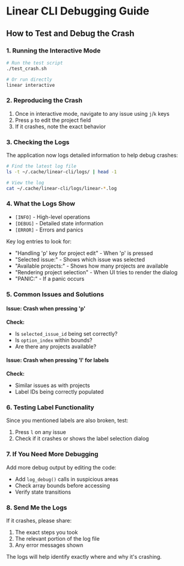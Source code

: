 # Linear CLI Debugging Guide

## How to Test and Debug the Crash

### 1. Running the Interactive Mode

```bash
# Run the test script
./test_crash.sh

# Or run directly
linear interactive
```

### 2. Reproducing the Crash

1. Once in interactive mode, navigate to any issue using `j`/`k` keys
2. Press `p` to edit the project field
3. If it crashes, note the exact behavior

### 3. Checking the Logs

The application now logs detailed information to help debug crashes:

```bash
# Find the latest log file
ls -t ~/.cache/linear-cli/logs/ | head -1

# View the log
cat ~/.cache/linear-cli/logs/linear-*.log
```

### 4. What the Logs Show

- `[INFO]` - High-level operations
- `[DEBUG]` - Detailed state information
- `[ERROR]` - Errors and panics

Key log entries to look for:
- "Handling 'p' key for project edit" - When 'p' is pressed
- "Selected issue:" - Shows which issue was selected
- "Available projects:" - Shows how many projects are available
- "Rendering project selection" - When UI tries to render the dialog
- "PANIC:" - If a panic occurs

### 5. Common Issues and Solutions

#### Issue: Crash when pressing 'p'
**Check:**
- Is `selected_issue_id` being set correctly?
- Is `option_index` within bounds?
- Are there any projects available?

#### Issue: Crash when pressing 'l' for labels
**Check:**
- Similar issues as with projects
- Label IDs being correctly populated

### 6. Testing Label Functionality

Since you mentioned labels are also broken, test:
1. Press `l` on any issue
2. Check if it crashes or shows the label selection dialog

### 7. If You Need More Debugging

Add more debug output by editing the code:
- Add `log_debug()` calls in suspicious areas
- Check array bounds before accessing
- Verify state transitions

### 8. Send Me the Logs

If it crashes, please share:
1. The exact steps you took
2. The relevant portion of the log file
3. Any error messages shown

The logs will help identify exactly where and why it's crashing.